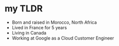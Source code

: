 # my TLDR 
- Born and raised in Morocco, North Africa 
- Lived in France for 5 years
- Living in Canada 
- Working at Google as a Cloud Customer Engineer
